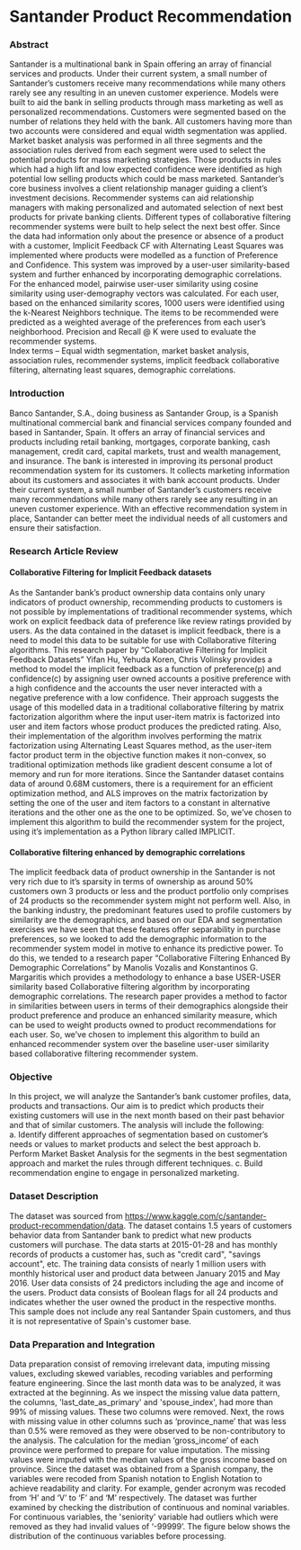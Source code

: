 # Santander Product Recommendation

### Abstract

Santander is a multinational bank in Spain offering an array of financial services and products. Under their current system, a small number of Santander’s customers receive many recommendations while many others rarely see any resulting in an uneven customer experience. Models were built to aid the bank in selling products through mass marketing as well as personalized recommendations.
Customers were segmented based on the number of relations they held with the bank. All customers having more than two accounts were considered and equal width segmentation was applied. Market basket analysis was performed in all three segments and the association rules derived from each segment were used to select the potential products for mass marketing strategies. Those products in rules which had a high lift and low expected confidence were identified as high potential low selling products which could be mass marketed. 
Santander’s core business involves a client relationship manager guiding a client’s investment decisions.  Recommender systems can aid relationship managers with making personalized and automated selection of next best products for private banking clients. Different types of collaborative filtering recommender systems were built to help select the next best offer. Since the data had information only about the presence or absence of a product with a customer, Implicit Feedback CF with Alternating Least Squares was implemented where products were modelled as a function of Preference and Confidence. This system was improved by a user-user similarity-based system and further enhanced by incorporating demographic correlations. For the enhanced model, pairwise user-user similarity using cosine similarity using user-demography vectors was calculated. For each user, based on the enhanced similarity scores, 1000 users were identified using the k-Nearest Neighbors technique. The items to be recommended were predicted as a weighted average of the preferences from each user’s neighborhood. Precision and Recall @ K were used to evaluate the recommender systems.  
Index terms – Equal width segmentation, market basket analysis, association rules, recommender systems, implicit feedback collaborative filtering, alternating least squares, demographic correlations.

### Introduction

Banco Santander, S.A., doing business as Santander Group, is a Spanish multinational commercial bank and financial services company founded and based in Santander, Spain. It offers an array of financial services and products including retail banking, mortgages, corporate banking, cash management, credit card, capital markets, trust and wealth management, and insurance. The bank is interested in improving its personal product recommendation system for its customers. It collects marketing information about its customers and associates it with bank account products. Under their current system, a small number of Santander’s customers receive many recommendations while many others rarely see any resulting in an uneven customer experience. With an effective recommendation system in place, Santander can better meet the individual needs of all customers and ensure their satisfaction.

### Research Article Review

#### Collaborative Filtering for Implicit Feedback datasets

As the Santander bank’s product ownership data contains only unary indicators of product ownership, recommending products to customers is not possible by implementations of traditional recommender systems, which work on explicit feedback data of preference like review ratings provided by users. As the data contained in the dataset is implicit feedback, there is a need to model this data to be suitable for use with Collaborative filtering algorithms. This research paper by “Collaborative Filtering for Implicit Feedback Datasets” Yifan Hu, Yehuda Koren, Chris Volinsky provides a method to model the implicit feedback as a function of preference(p) and confidence(c) by assigning user owned accounts a positive preference with a high confidence and the accounts the user never interacted with a negative preference with a low confidence. Their approach suggests the usage of this modelled data in a traditional collaborative filtering by matrix factorization algorithm where the input user-item matrix is factorized into user and item factors whose product produces the predicted rating. Also, their implementation of the algorithm involves performing the matrix factorization using Alternating Least Squares method, as the user-item factor product term in the objective function makes it non-convex, so traditional optimization methods like gradient descent consume a lot of memory and run for more iterations. Since the Santander dataset contains data of around 0.68M customers, there is a requirement for an efficient optimization method, and ALS improves on the matrix factorization by setting the one of the user and item factors to a constant in alternative iterations and the other one as the one to be optimized. So, we’ve chosen to implement this algorithm to build the recommender system for the project, using it’s implementation as a Python library called IMPLICIT.

#### Collaborative filtering enhanced by demographic correlations

The implicit feedback data of product ownership in the Santander is not very rich due to it’s sparsity in terms of ownership as around 50% customers own 3 products or less and the product portfolio only comprises of 24 products so the recommender system might not perform well. Also, in the banking industry, the predominant features used to profile customers by similarity are the demographics, and based on our EDA and segmentation exercises we have seen that these features offer separability in purchase preferences, so we looked to add the demographic information to the recommender system model in motive to enhance its predictive power. To do this, we tended to a research paper “Collaborative Filtering Enhanced By Demographic Correlations” by Manolis Vozalis and Konstantinos G. Margaritis which provides a methodology to enhance a base USER-USER similarity based Collaborative filtering algorithm by incorporating demographic correlations. The research paper provides a method to factor in similarities between users in terms of their demographics alongside their product preference and produce an enhanced similarity measure, which can be used to weight products owned to product recommendations for each user. So, we’ve chosen to implement this algorithm to build an enhanced recommender system over the baseline user-user similarity based collaborative filtering recommender system.

### Objective

In this project, we will analyze the Santander’s bank customer profiles, data, products and transactions. Our aim is to predict which products their existing customers will use in the next month based on their past behavior and that of similar customers.  The analysis will include the following:  
a.	Identify different approaches of segmentation based on customer’s needs or values to market products and select the best approach
b.	Perform Market Basket Analysis for the segments in the best segmentation approach and market the rules through different techniques.
c.	Build recommendation engine to engage in personalized marketing.

### Dataset Description

The dataset was sourced from https://www.kaggle.com/c/santander-product-recommendation/data. The dataset contains 1.5 years of customers behavior data from Santander bank to predict what new products customers will purchase. The data starts at 2015-01-28 and has monthly records of products a customer has, such as "credit card", "savings account", etc. The training data consists of nearly 1 million users with monthly historical user and product data between January 2015 and May 2016. User data consists of 24 predictors including the age and income of the users. Product data consists of Boolean flags for all 24 products and indicates whether the user owned the product in the respective months. This sample does not include any real Santander Spain customers, and thus it is not representative of Spain's customer base.

### Data Preparation and Integration

Data preparation consist of removing irrelevant data, imputing missing values, excluding skewed variables, recoding variables and performing feature engineering. Since the last month data was to be analyzed, it was extracted at the beginning.
As we inspect the missing value data pattern, the columns, 'last_date_as_primary' and 'spouse_index', had more than 99% of missing values. These two columns were removed. Next, the rows with missing value in other columns such as ‘province_name’ that was less than 0.5% were removed as they were observed to be non-contributory to the analysis. The calculation for the median ‘gross_income’ of each province were performed to prepare for value imputation. The missing values were imputed with the median values of the gross income based on province. Since the dataset was obtained from a Spanish company, the variables were recoded from Spanish notation to English Notation to achieve readability and clarity. For example, gender acronym was recoded from ‘H’ and ‘V’ to ‘F’ and ‘M’ respectively.
The dataset was further examined by checking the distribution of continuous and nominal variables. For continuous variables, the 'seniority' variable had outliers which were removed as they had invalid values of ‘-99999’. The figure below shows the distribution of the continuous variables before processing.

